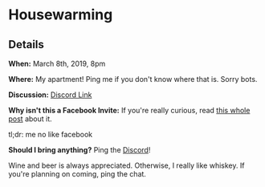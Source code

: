 # Housewarming

## Details

**When:** March 8th, 2019, 8pm

**Where:** My apartment! Ping me if you don't know where that is.  Sorry bots.

**Discussion:** [Discord Link](https://discord.gg/995QRQf)

**Why isn't this a Facebook Invite:** If you're really curious, read [this whole post](/blog/2019/02/11/facebook-event-alternatives) about it.

tl;dr: me no like facebook

**Should I bring anything?** Ping the [Discord](https://discord.gg/995QRQf)!

Wine and beer is always appreciated.
Otherwise, I really like whiskey.
If you're planning on coming, ping the chat.
